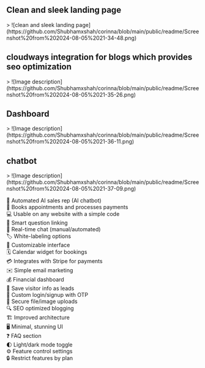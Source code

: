 <div>
<h2> Clean and sleek landing page </h2>
> ![clean and sleek landing page](https://github.com/Shubhamxshah/corinna/blob/main/public/readme/Screenshot%20from%202024-08-05%2021-34-48.png)
<h2> cloudways integration for blogs which provides seo optimization </h2>
> ![Image description](https://github.com/Shubhamxshah/corinna/blob/main/public/readme/Screenshot%20from%202024-08-05%2021-35-26.png)
<h2>  Dashboard </h2>
> ![Image description](https://github.com/Shubhamxshah/corinna/blob/main/public/readme/Screenshot%20from%202024-08-05%2021-36-11.png)
<h2>  chatbot </h2>
> ![Image description](https://github.com/Shubhamxshah/corinna/blob/main/public/readme/Screenshot%20from%202024-08-05%2021-37-09.png)
</div>





🤖 Automated AI sales rep (AI chatbot) <br>
📅 Books appointments and processes payments <br>
💻 Usable on any website with a simple code <br>
🧠 Smart question linking <br>
💬 Real-time chat (manual/automated) <br>
🏷️ White-labeling options <br>
🎨 Customizable interface <br>
🗓️ Calendar widget for bookings <br>
💳 Integrates with Stripe for payments <br>
✉️ Simple email marketing <br>
💰 Financial dashboard <br>
💾 Save visitor info as leads <br>
🔐 Custom login/signup with OTP <br>
📲 Secure file/image uploads <br>
🔍 SEO optimized blogging <br>
🏗️ Improved architecture <br>
🖥️ Minimal, stunning UI <br>
❓ FAQ section <br>
🌓 Light/dark mode toggle <br>
⚙️ Feature control settings <br>
🔒 Restrict features by plan <br>
